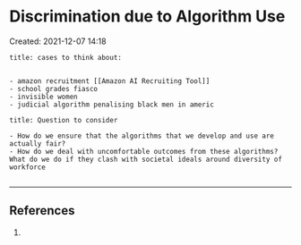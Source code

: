 # Discrimination due to Algorithm Use
Created: 2021-12-07 14:18

```ad-note
title: cases to think about:


- amazon recruitment [[Amazon AI Recruiting Tool]]
- school grades fiasco 
- invisible women 
- judicial algorithm penalising black men in americ 

```

```ad-note
title: Question to consider

- How do we ensure that the algorithms that we develop and use are actually fair? 
- How do we deal with uncomfortable outcomes from these algorithms? What do we do if they clash with societal ideals around diversity of workforce


```





---
## References
1. 